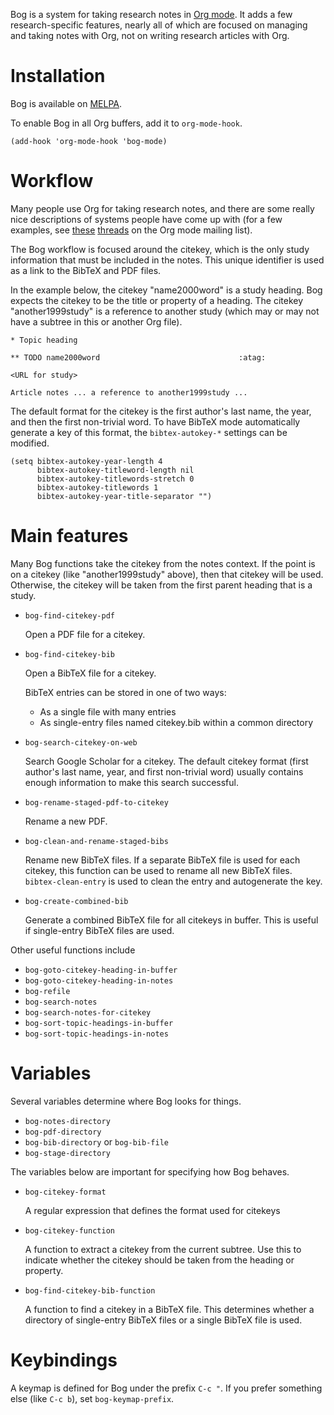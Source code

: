 Bog is a system for taking research notes in [Org mode](http://orgmode.org/). It adds a few
research-specific features, nearly all of which are focused on managing
and taking notes with Org, not on writing research articles with Org.

# Installation

Bog is available on [MELPA](http://melpa.milkbox.net/).

To enable Bog in all Org buffers, add it to `org-mode-hook`.

    (add-hook 'org-mode-hook 'bog-mode)

# Workflow

Many people use Org for taking research notes, and there are some really
nice descriptions of systems people have come up with (for a few
examples, see [these](http://thread.gmane.org/gmane.emacs.orgmode/78983) [threads](http://thread.gmane.org/gmane.emacs.orgmode/14756) on the Org mode mailing list).

The Bog workflow is focused around the citekey, which is the only study
information that must be included in the notes. This unique identifier
is used as a link to the BibTeX and PDF files.

In the example below, the citekey "name2000word" is a study heading. Bog
expects the citekey to be the title or property of a heading. The
citekey "another1999study" is a reference to another study (which may or
may not have a subtree in this or another Org file).

    
    * Topic heading
    
    ** TODO name2000word                               :atag:
    
    <URL for study>
    
    Article notes ... a reference to another1999study ...

The default format for the citekey is the first author's last name, the
year, and then the first non-trivial word. To have BibTeX mode
automatically generate a key of this format, the `bibtex-autokey-*`
settings can be modified.

    (setq bibtex-autokey-year-length 4
          bibtex-autokey-titleword-length nil
          bibtex-autokey-titlewords-stretch 0
          bibtex-autokey-titlewords 1
          bibtex-autokey-year-title-separator "")

# Main features

Many Bog functions take the citekey from the notes context. If the point
is on a citekey (like "another1999study" above), then that citekey will
be used. Otherwise, the citekey will be taken from the first parent
heading that is a study.
-   `bog-find-citekey-pdf`
    
    Open a PDF file for a citekey.

-   `bog-find-citekey-bib`
    
    Open a BibTeX file for a citekey.
    
    BibTeX entries can be stored in one of two ways:
    
    -   As a single file with many entries
    -   As single-entry files named citekey.bib within a common directory

-   `bog-search-citekey-on-web`
    
    Search Google Scholar for a citekey. The default citekey format (first
    author's last name, year, and first non-trivial word) usually contains
    enough information to make this search successful.

-   `bog-rename-staged-pdf-to-citekey`
    
    Rename a new PDF.

-   `bog-clean-and-rename-staged-bibs`
    
    Rename new BibTeX files. If a separate BibTeX file is used for each
    citekey, this function can be used to rename all new BibTeX files.
    `bibtex-clean-entry` is used to clean the entry and autogenerate the
    key.

-   `bog-create-combined-bib`
    
    Generate a combined BibTeX file for all citekeys in buffer. This is
    useful if single-entry BibTeX files are used.

Other useful functions include

-   `bog-goto-citekey-heading-in-buffer`
-   `bog-goto-citekey-heading-in-notes`
-   `bog-refile`
-   `bog-search-notes`
-   `bog-search-notes-for-citekey`
-   `bog-sort-topic-headings-in-buffer`
-   `bog-sort-topic-headings-in-notes`

# Variables

Several variables determine where Bog looks for things.
-   `bog-notes-directory`
-   `bog-pdf-directory`
-   `bog-bib-directory` or `bog-bib-file`
-   `bog-stage-directory`

The variables below are important for specifying how Bog behaves.

-   `bog-citekey-format`
    
    A regular expression that defines the format used for citekeys

-   `bog-citekey-function`
    
    A function to extract a citekey from the current subtree. Use this to
    indicate whether the citekey should be taken from the heading or
    property.

-   `bog-find-citekey-bib-function`
    
    A function to find a citekey in a BibTeX file. This determines whether
    a directory of single-entry BibTeX files or a single BibTeX file is
    used.

# Keybindings

A keymap is defined for Bog under the prefix `C-c "​`. If you prefer
something else (like `C-c b`), set `bog-keymap-prefix`.